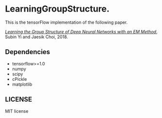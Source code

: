 # LearningGroupStructure. 

This is the tensorFlow implementation of the following paper.  

[_Learning the Group Structure of Deep Neural Networks with an EM Method_](http://sail.unist.ac.kr/papers/ICDM18WLeeSChoiJ.pdf), Subin Yi and 
Jaesik Choi, 2018.  



## Dependencies
* tensorflow>=1.0  
* numpy  
* scipy  
* cPickle  
* matplotlib  

## LICENSE
MIT license
